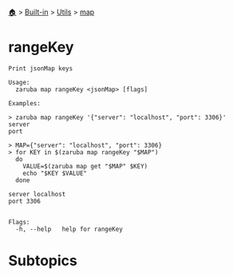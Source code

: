 <!--startTocHeader-->
[🏠](../../../README.md) > [Built-in](../../README.md) > [Utils](../README.md) > [map](README.md)
# rangeKey
<!--endTocHeader-->

```
Print jsonMap keys

Usage:
  zaruba map rangeKey <jsonMap> [flags]

Examples:

> zaruba map rangeKey '{"server": "localhost", "port": 3306}'
server
port

> MAP={"server": "localhost", "port": 3306}
> for KEY in $(zaruba map rangeKey "$MAP")
  do
	VALUE=$(zaruba map get "$MAP" $KEY)
	echo "$KEY $VALUE"
  done

server localhost
port 3306


Flags:
  -h, --help   help for rangeKey

```

# Subtopics
<!--startTocSubtopic-->
<!--endTocSubtopic-->